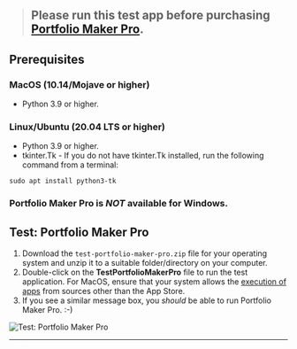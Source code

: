> ## Please run this test app before purchasing **[Portfolio Maker Pro](https://manishh.gumroad.com/l/portfolio-maker-pro).**

## Prerequisites

### MacOS (10.14/Mojave or higher)

- Python 3.9 or higher.

### Linux/Ubuntu (20.04 LTS or higher)

- Python 3.9 or higher.
- tkinter.Tk - If you do not have tkinter.Tk installed, run the following command from a terminal:

```commandline
sudo apt install python3-tk
```

### Portfolio Maker Pro is _NOT_ available for Windows.

## Test: Portfolio Maker Pro

1. Download the `test-portfolio-maker-pro.zip` file for your operating system and unzip it to a suitable folder/directory on your computer.
2. Double-click on the **TestPortfolioMakerPro** file to run the test application. For MacOS, ensure that your system allows the [execution of apps](https://support.apple.com/en-in/guide/mac-help/mh40620/mac) from sources other than the App Store.
3. If you see a similar message box, you _should_ be able to run Portfolio Maker Pro. :-)

![Test: Portfolio Maker Pro](https://i.imgur.com/vZObz58.png)

---
